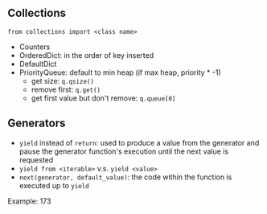 ## Collections

`from collections import <class name>`

- Counters
- OrderedDict: in the order of key inserted
- DefaultDict
- PriorityQueue: default to min heap (if max heap, priority * -1)
  - get size: `q.qsize()`
  - remove first: `q.get()`
  - get first value but don't remove: `q.queue[0]`

## Generators

- `yield` instead of `return`: used to produce a value from the generator and pause the generator function's execution until the next value is requested
- `yield from <iterable>` v.s. `yield <value>`
- `next(generator, default_value)`: the code within the function is executed up to `yield`

Example: 173
